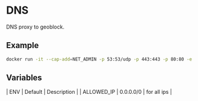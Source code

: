 # DNS

DNS proxy to geoblock.

## Example
```bash
docker run -it --cap-add=NET_ADMIN -p 53:53/udp -p 443:443 -p 80:80 -e IP=public_ip dimalop/smartdns
```

## Variables
| ENV  |  Default  |  Description  |
| ALLOWED_IP | 0.0.0.0/0  | for all ips |
